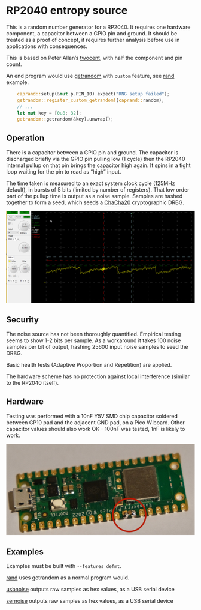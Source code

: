 # RP2040 entropy source

This is a random number generator for a RP2040. It requires one hardware component,
a capacitor between a GPIO pin and ground. It should be treated as a proof of concept,
it requires further analysis before use in applications with consequences.

This is based on Peter Allan’s [twocent](https://github.com/alwynallan/twocents), with
half the component and pin count.

An end program would use [getrandom](https://docs.rs/getrandom) with `custom` feature,
see [rand](examples/rand.rs) example.

```rust
    caprand::setup(&mut p.PIN_10).expect("RNG setup failed");
    getrandom::register_custom_getrandom!(caprand::random);
    // ...
    let mut key = [0u8; 32];
    getrandom::getrandom(&key).unwrap();
```

## Operation

There is a capacitor between a GPIO pin and ground.
The capacitor is discharged briefly via the GPIO pin pulling low (1 cycle)
then the RP2040 internal pullup on that pin brings the capacitor high again.
It spins in a tight loop waiting for the pin to read as “high” input.

The time taken is measured to an exact system clock cycle (125MHz default), in
bursts of 5 bits (limited by number of registers).  That low order part of the
pullup time is output as a noise sample. Samples are hashed together
to form a seed, which seeds a [ChaCha20](https://docs.rs/rand_chacha/latest/rand_chacha/struct.ChaCha20Rng.html)
cryptographic DRBG.

![Oscilloscope capture](docs/50MS-50mv.png)

## Security

The noise source has not been thoroughly quantified. Empirical testing seems
to show 1-2 bits per sample. As a workaround it takes 100 noise samples per bit of output,
hashing 25600 input noise samples to seed the DRBG.

Basic health tests (Adaptive Proportion and Repetition) are applied.

The hardware scheme has no protection against local interference (similar to the RP2040 itself).

## Hardware

Testing was performed with a 10nF Y5V SMD chip capacitor soldered between
GP10 pad and the adjacent GND pad, on a Pico W board.
Other capacitor values should also work OK - 100nF was tested, 1nF is likely to work.

![RP Pico with capacitor](docs/pico-cap.jpeg)

## Examples

Examples must be built with `--features defmt`.

[rand](examples/rand.rs) uses getrandom as a normal program would.

[usbnoise](examples/usbnoise.rs) outputs raw samples as hex values, as a USB serial device

[sernoise](examples/sernoise.rs) outputs raw samples as hex values, as a USB serial device

